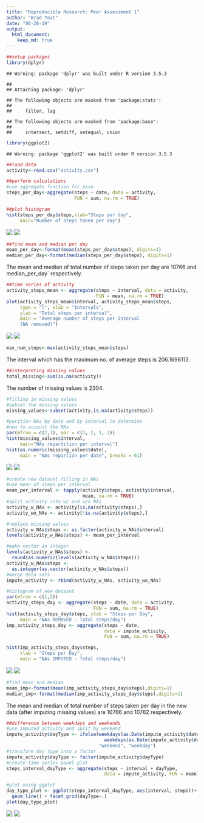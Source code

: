 ```yaml
---
title: "Reproducible Research: Peer Assessment 1"
author: "Brad Yoat"
date: "06-26-19"
output: 
  html_document:
    keep_md: true
---
```



```r
##setup packages
library(dplyr)
```

```
## Warning: package 'dplyr' was built under R version 3.5.3
```

```
## 
## Attaching package: 'dplyr'
```

```
## The following objects are masked from 'package:stats':
## 
##     filter, lag
```

```
## The following objects are masked from 'package:base':
## 
##     intersect, setdiff, setequal, union
```

```r
library(ggplot2)
```

```
## Warning: package 'ggplot2' was built under R version 3.5.3
```

```r
##load data
activity<-read.csv("activity.csv")

##perform calculations
#use aggregate function for ease
steps_per_day<-aggregate(steps ~ date, data = activity, 
                         FUN = sum, na.rm = TRUE)
```


```r
##plot histogram
hist(steps_per_day$steps,xlab="Steps per day",
     main="Number of steps taken per day")
```

![](PA1_template_files/figure-html/unnamed-chunk-2-1.png)<!-- -->
![](Steps_per_day.png)


```r
##find mean and median per day
mean_per_day<-format(mean(steps_per_day$steps), digits=1)
median_per_day<-format(median(steps_per_day$steps), digits=1)
```
The mean and median of total number of steps taken per day are 10766 and median_per_day` respectively.


```r
##time series of activity
activity_steps_mean <- aggregate(steps ~ interval, data = activity,
                                 FUN = mean, na.rm = TRUE)
plot(activity_steps_mean$interval, activity_steps_mean$steps, 
     type = "l", xlab = "Intervals", 
     ylab = "Total steps per interval", 
     main = "Average number of steps per interval
     (NA removed)")
```

![](PA1_template_files/figure-html/unnamed-chunk-4-1.png)<!-- -->
![](Steps_per_interval.png)

```r
max_num_steps<-max(activity_steps_mean$steps)
```
The interval which has the maximum no. of average steps is 206.1698113.


```r
##interpreting missing values
total_missing<-sum(is.na(activity))
```
The number of missing values is 2304.


```r
#filling in missing values
#subset the missing values
missing_values<-subset(activity,is.na(activity$steps))
```


```r
#parition NAs by date and by interval to determine 
#how to account the NAs
par(mfrow = c(2,1), mar = c(2, 2, 1, 1))
hist(missing_values$interval, 
     main="NAs repartition per interval")
hist(as.numeric(missing_values$date), 
     main = "NAs repartion per date", breaks = 61)
```

![](PA1_template_files/figure-html/unnamed-chunk-8-1.png)<!-- -->
![](hist_with_missing.png)


```r
#create new dataset filling in NAs
#use mean of steps per interval
mean_per_interval <- tapply(activity$steps, activity$interval, 
                            mean, na.rm = TRUE)
#split activity into w/ and w/o NAs
activity_w_NAs <- activity[is.na(activity$steps),]
activity_wo_NAs <- activity[!is.na(activity$steps),]
```

```r
#replace missing values
activity_w_NAs$steps <- as.factor(activity_w_NAs$interval)
levels(activity_w_NAs$steps) <- mean_per_interval

#make vector an integer
levels(activity_w_NAs$steps) <- 
  round(as.numeric(levels(activity_w_NAs$steps)))
activity_w_NAs$steps <- 
  as.integer(as.vector(activity_w_NAs$steps))
#merge data sets
impute_activity <- rbind(activity_w_NAs, activity_wo_NAs)
```


```r
#histogram of new dataset
par(mfrow = c(1,2))
activity_steps_day <- aggregate(steps ~ date, data = activity, 
                                FUN = sum, na.rm = TRUE)
hist(activity_steps_day$steps, xlab = "Steps per Day",
     main = "NAs REMOVED - Total steps/day")
imp_activity_steps_day <- aggregate(steps ~ date, 
                                    data = impute_activity,
                                    FUN = sum, na.rm = TRUE)

hist(imp_activity_steps_day$steps, 
     xlab = "Steps per Day", 
     main = "NAs IMPUTED - Total steps/day")
```

![](PA1_template_files/figure-html/unnamed-chunk-11-1.png)<!-- -->
![](Impute_and_Not.png)

```r
#find mean and median
mean_imp<-format(mean(imp_activity_steps_day$steps),digits=1)
median_imp<-format(median(imp_activity_steps_day$steps),digits=1)
```

The mean and median of total number of steps taken per day in the new data (after imputing missing values) are 10766 and 10762 respectively.


```r
##difference between weekdays and weekends
#use imputed activity and split by weekend 
impute_activity$dayType <- ifelse(weekdays(as.Date(impute_activity$date)) == "Saturday" |
                                    weekdays(as.Date(impute_activity$date)) == "Sunday", 
                                  "weekend", "weekday")
#transform day type into a factor
impute_activity$dayType <- factor(impute_activity$dayType)
#create time series panel plot
steps_interval_dayType <- aggregate(steps ~ interval + dayType, 
                                    data = impute_activity, FUN = mean)
```


```r
#plot using ggplot
day_type_plot <- ggplot(steps_interval_dayType, aes(interval, steps))+
  geom_line() + facet_grid(dayType~.)
plot(day_type_plot)
```

![](PA1_template_files/figure-html/unnamed-chunk-14-1.png)<!-- -->
![](day_type_plot.png)
